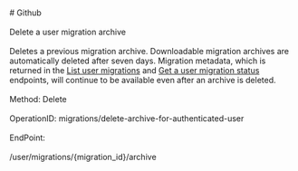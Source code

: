 <br>#     Github</br>
<br>Delete a user migration archive</br>
<br>Deletes a previous migration archive. Downloadable migration archives are automatically deleted after seven days. Migration metadata, which is returned in the [List user migrations](https://developer.github.com/v3/migrations/users/#list-user-migrations) and [Get a user migration status](https://developer.github.com/v3/migrations/users/#get-a-user-migration-status) endpoints, will continue to be available even after an archive is deleted.</br>
<br>Method: Delete</br>
<br>OperationID: migrations/delete-archive-for-authenticated-user</br>
<br>EndPoint:</br>
<br>/user/migrations/{migration_id}/archive</br>
